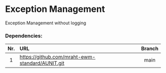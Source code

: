# Exception Management
Exception Management without logging

### Dependencies:
|Nr.|URL|Branch|
|:-:|:--|:----:|
|1|https://github.com/mraht-ewm-standard/AUNIT.git|main|
